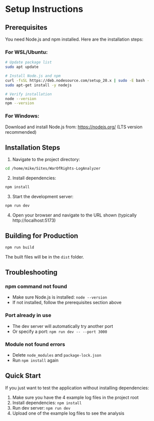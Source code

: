 # Setup Instructions

## Prerequisites

You need Node.js and npm installed. Here are the installation steps:

### For WSL/Ubuntu:

```bash
# Update package list
sudo apt update

# Install Node.js and npm
curl -fsSL https://deb.nodesource.com/setup_20.x | sudo -E bash -
sudo apt-get install -y nodejs

# Verify installation
node --version
npm --version
```

### For Windows:

Download and install Node.js from: https://nodejs.org/ (LTS version recommended)

## Installation Steps

1. Navigate to the project directory:
```bash
cd /home/mike/Sites/WarOfRights-LogAnalyzer
```

2. Install dependencies:
```bash
npm install
```

3. Start the development server:
```bash
npm run dev
```

4. Open your browser and navigate to the URL shown (typically http://localhost:5173)

## Building for Production

```bash
npm run build
```

The built files will be in the `dist` folder.

## Troubleshooting

### npm command not found
- Make sure Node.js is installed: `node --version`
- If not installed, follow the prerequisites section above

### Port already in use
- The dev server will automatically try another port
- Or specify a port: `npm run dev -- --port 3000`

### Module not found errors
- Delete `node_modules` and `package-lock.json`
- Run `npm install` again

## Quick Start

If you just want to test the application without installing dependencies:

1. Make sure you have the 4 example log files in the project root
2. Install dependencies: `npm install`
3. Run dev server: `npm run dev`
4. Upload one of the example log files to see the analysis
